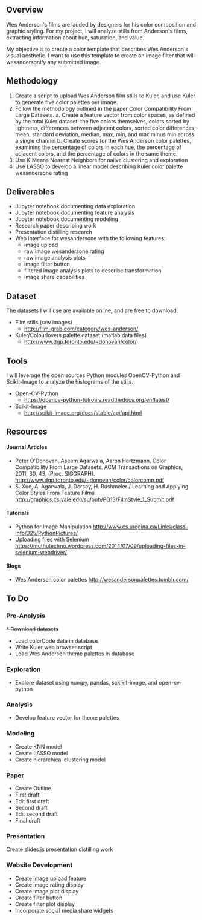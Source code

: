 ## Overview

Wes Anderson's films are lauded by designers for his color composition and graphic styling. For my project, I will analyze stills from Anderson's films, extracting information about hue, saturation, and value.

My objective is to create a color template that describes Wes Anderson's visual aesthetic.
I want to use this template to create an image filter that will wesandersonify any submitted image.

## Methodology
1. Create a script to upload Wes Anderson film stills to Kuler, and use Kuler to generate five color palettes per image.
2. Follow the methodology outlined in the paper Color Compatibility From Large Datasets.
  a. Create a feature vector from color spaces, as defined by the total Kuler dataset: the five colors themselves, colors sorted by lightness, differences between adjacent colors,   sorted color differences, mean, standard deviation, median, max, min, and max minus min across a single channel
  b. Create scores for the Wes Anderson color palettes, examining the percentage of colors in each hue, the percentage of adjacent colors, and the percentage of colors in the same theme.
3. Use K-Means Nearest Neighbors for naiive clustering and exploration
4. Use LASSO to develop a linear model describing Kuler color palette wesandersone rating

## Deliverables
* Jupyter notebook documenting data exploration
* Jupyter notebook documenting feature analysis
* Jupyter notebook documenting modeling
* Research paper describing work
* Presentation distilling research
* Web interface for wesandersone with the following features:
  * image upload
  * raw image wesandersone rating
  * raw image analysis plots
  * image filter button
  * filtered image analysis plots to describe transformation
  * image share capabilities

## Dataset
The datasets I will use are available online, and are free to download.
* Film stills (raw images)
  * http://film-grab.com/category/wes-anderson/
* Kuler/Colourlovers palette dataset (matlab data files)
  * http://www.dgp.toronto.edu/~donovan/color/

## Tools
I will leverage the open sources Python modules OpenCV-Python and Scikit-Image to analyze the histograms of the stills.
* Open-CV-Python
  * https://opencv-python-tutroals.readthedocs.org/en/latest/
* Scikit-Image
  * http://scikit-image.org/docs/stable/api/api.html

## Resources
#### Journal Articles
* Peter O'Donovan, Aseem Agarwala, Aaron Hertzmann. Color Compatibility From Large Datasets. ACM Transactions on Graphics, 2011, 30, 43, (Proc. SIGGRAPH).
http://www.dgp.toronto.edu/~donovan/color/colorcomp.pdf
* S. Xue, A. Agarwala, J. Dorsey, H. Rushmeier / Learning and Applying Color Styles From Feature Films
http://graphics.cs.yale.edu/su/pub/PG13/FilmStyle_1_Submit.pdf

#### Tutorials
* Python for Image Manipulation
http://www.cs.uregina.ca/Links/class-info/325/PythonPictures/
* Uploading files with Selenium
https://muthutechno.wordpress.com/2014/07/09/uploading-files-in-selenium-webdriver/

#### Blogs
* Wes Anderson color palettes
http://wesandersonpalettes.tumblr.com/

## To Do
### Pre-Analysis
<s>* Download datasets</s>
* Load colorCode data in database
* Write Kuler web browser script
* Load Wes Anderson theme palettes in database

### Exploration
* Explore dataset using numpy, pandas, sckikit-image, and open-cv-python

### Analysis
* Develop feature vector for theme palettes

### Modeling
* Create KNN model
* Create LASSO model
* Create hierarchical clustering model

### Paper
* Create Outline
* First draft
* Edit first draft
* Second draft
* Edit second draft
* Final draft

### Presentation
Create slides.js presentation distilling work

### Website Development
* Create image upload feature
* Create image rating display
* Create image plot display
* Create filter button
* Create filter plot display
* Incorporate social media share widgets

